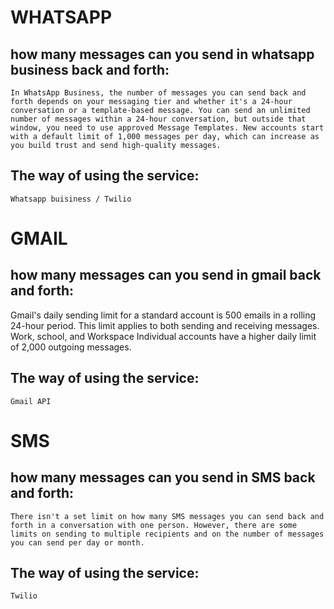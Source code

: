 # WHATSAPP

## how many messages can you send in whatsapp business back and forth:
    In WhatsApp Business, the number of messages you can send back and forth depends on your messaging tier and whether it's a 24-hour conversation or a template-based message. You can send an unlimited number of messages within a 24-hour conversation, but outside that window, you need to use approved Message Templates. New accounts start with a default limit of 1,000 messages per day, which can increase as you build trust and send high-quality messages.

## The way of using the service:
    Whatsapp buisiness / Twilio

# GMAIL

## how many messages can you send in gmail back and forth:
   Gmail's daily sending limit for a standard account is 500 emails in a rolling 24-hour period. This limit applies to both sending and receiving messages. Work, school, and Workspace Individual accounts have a higher daily limit of 2,000 outgoing messages.

## The way of using the service:
    Gmail API

# SMS

## how many messages can you send in SMS back and forth:
    There isn't a set limit on how many SMS messages you can send back and forth in a conversation with one person. However, there are some limits on sending to multiple recipients and on the number of messages you can send per day or month.

## The way of using the service:
    Twilio